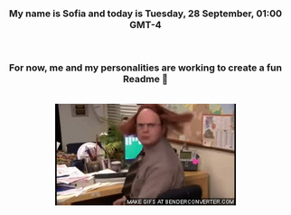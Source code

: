 


<div align="center">
<h3 >My name is Sofia and today is Tuesday, 28 September, 01:00 GMT-4</h3><br>
<h3 >For now, me and my personalities are working to create a fun Readme 👋
</h3><br>
<img src='img/dwight.gif' alt='working...'/>
</div>
